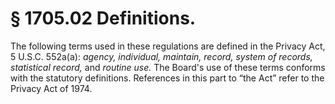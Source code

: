 # § 1705.02   Definitions.

The following terms used in these regulations are defined in the Privacy Act, 5 U.S.C. 552a(a): *agency, individual, maintain, record, system of records, statistical record,* and *routine use.* The Board's use of these terms conforms with the statutory definitions. References in this part to “the Act” refer to the Privacy Act of 1974.





